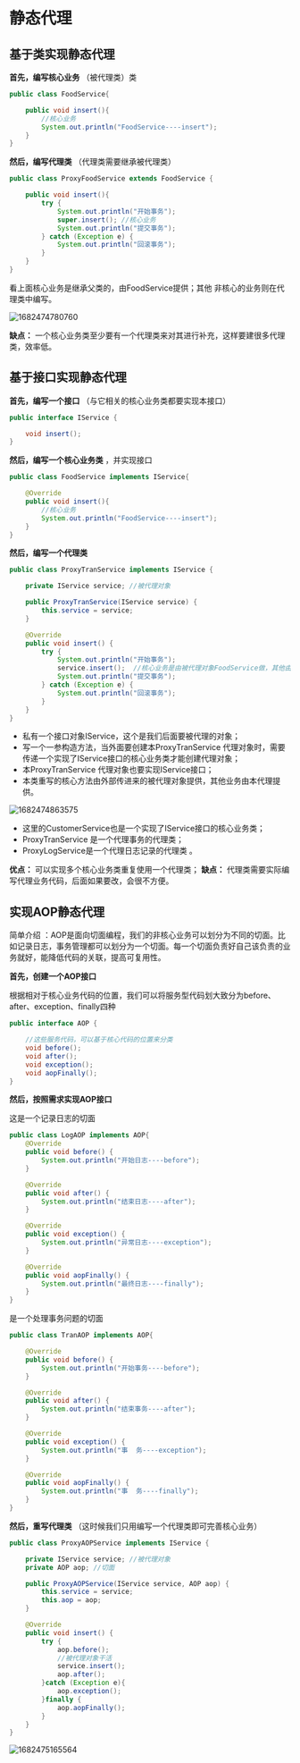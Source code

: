 # 静态代理

## 基于类实现静态代理

**首先，编写核心业务** （被代理类）类

```java
public class FoodService{

    public void insert(){
        //核心业务
        System.out.println("FoodService----insert");
    }
}

```

**然后，编写代理类** （代理类需要继承被代理类）

```java
public class ProxyFoodService extends FoodService {

    public void insert(){
        try {
            System.out.println("开始事务");
            super.insert(); //核心业务
            System.out.println("提交事务");
        } catch (Exception e) {
            System.out.println("回滚事务");
        }
    }
}

```

看上面核心业务是继承父类的，由FoodService提供；其他 非核心的业务则在代理类中编写。

![1682474780760](image/23-04-26-静态代理/1682474780760.png)

**缺点：** 一个核心业务类至少要有一个代理类来对其进行补充，这样要建很多代理类，效率低。

## 基于接口实现静态代理

**首先，编写一个接口** （与它相关的核心业务类都要实现本接口）

```java
public interface IService {

    void insert();
}

```

**然后，编写一个核心业务类** ，并实现接口

```java
public class FoodService implements IService{

    @Override
    public void insert(){
        //核心业务
        System.out.println("FoodService----insert");
    }
}

```

**然后，编写一个代理类**

```java
public class ProxyTranService implements IService {

    private IService service; //被代理对象

    public ProxyTranService(IService service) {
        this.service = service;
    }

    @Override
    public void insert() {
        try {
            System.out.println("开始事务");
            service.insert();  //核心业务是由被代理对象FoodService做，其他由代理类完成
            System.out.println("提交事务");
        } catch (Exception e) {
            System.out.println("回滚事务");
        }
    }
}

```

* 私有一个接口对象IService，这个是我们后面要被代理的对象；
* 写一个一参构造方法，当外面要创建本ProxyTranService 代理对象时，需要传递一个实现了IService接口的核心业务类才能创建代理对象；
* 本ProxyTranService 代理对象也要实现IService接口；
* 本类重写的核心方法由外部传进来的被代理对象提供，其他业务由本代理提供。

![1682474863575](image/23-04-26-静态代理/1682474863575.png)

* 这里的CustomerService也是一个实现了IService接口的核心业务类；
* ProxyTranService 是一个代理事务的代理类；
* ProxyLogService是一个代理日志记录的代理类 。

**优点：** 可以实现多个核心业务类重复使用一个代理类；
**缺点：** 代理类需要实际编写代理业务代码，后面如果要改，会很不方便。

## 实现AOP静态代理

简单介绍 ：AOP是面向切面编程，我们的非核心业务可以划分为不同的切面。比如记录日志，事务管理都可以划分为一个切面。每一个切面负责好自己该负责的业务就好，能降低代码的关联，提高可复用性。

**首先，创建一个AOP接口**

根据相对于核心业务代码的位置，我们可以将服务型代码划大致分为before、after、exception、finally四种

```java
public interface AOP {

    //这些服务代码，可以基于核心代码的位置来分类
    void before();
    void after();
    void exception();
    void aopFinally();
}

```

**然后，按照需求实现AOP接口**

这是一个记录日志的切面

```java
public class LogAOP implements AOP{
    @Override
    public void before() {
        System.out.println("开始日志----before");
    }

    @Override
    public void after() {
        System.out.println("结束日志----after");
    }

    @Override
    public void exception() {
        System.out.println("异常日志----exception");
    }

    @Override
    public void aopFinally() {
        System.out.println("最终日志----finally");
    }
}

```

是一个处理事务问题的切面

```java
public class TranAOP implements AOP{

    @Override
    public void before() {
        System.out.println("开始事务----before");
    }

    @Override
    public void after() {
        System.out.println("结束事务----after");
    }

    @Override
    public void exception() {
        System.out.println("事  务----exception");
    }

    @Override
    public void aopFinally() {
        System.out.println("事  务----finally");
    }
}

```

**然后，重写代理类** （这时候我们只用编写一个代理类即可完善核心业务）

```java
public class ProxyAOPService implements IService {

    private IService service; //被代理对象
    private AOP aop; //切面

    public ProxyAOPService(IService service, AOP aop) {
        this.service = service;
        this.aop = aop;
    }

    @Override
    public void insert() {
        try {
            aop.before();
            //被代理对象干活
            service.insert();  
            aop.after();
        }catch (Exception e){
            aop.exception();
        }finally {
            aop.aopFinally();
        }
    }
}

```

![1682475165564](image/23-04-26-静态代理/1682475165564.png)
